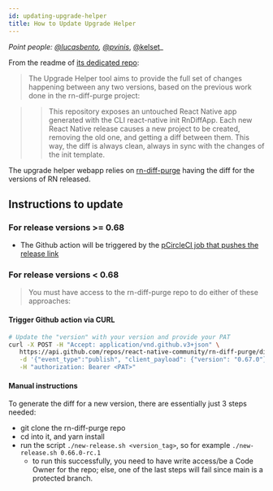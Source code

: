 ```yaml
---
id: updating-upgrade-helper
title: How to Update Upgrade Helper
---
```


_Point people: [@lucasbento](https://github.com/lucasbento), [@pvinis](https://github.com/pvinis)_, [@kelset](https://github.com/kelset)\_

From the readme of [its dedicated repo](https://github.com/react-native-community/upgrade-helper#-how-it-works):

> The Upgrade Helper tool aims to provide the full set of changes happening between any two versions, based on the previous work done in the rn-diff-purge project:

> > This repository exposes an untouched React Native app generated with the CLI react-native init RnDiffApp. Each new React Native release causes a new project to be created, removing the old one, and getting a diff between them. This way, the diff is always clean, always in sync with the changes of the init template.

The upgrade helper webapp relies on [rn-diff-purge](https://github.com/react-native-community/rn-diff-purge) having the diff for the versions of RN released.

## Instructions to update

### For release versions >= 0.68

- The Github action will be triggered by the [pCircleCI job that pushes the release link](https://github.com/facebook/react-native/blob/main/.circleci/config.yml#L822)

### For release versions < 0.68

> You must have access to the rn-diff-purge repo to do either of these approaches:

#### Trigger Github action via CURL

```bash
# Update the "version" with your version and provide your PAT
curl -X POST -H "Accept: application/vnd.github.v3+json" \
   https://api.github.com/repos/react-native-community/rn-diff-purge/dispatches \
   -d '{"event_type":"publish", "client_payload": {"version": "0.67.0"}}' \
   -H "authorization: Bearer <PAT>"
```

#### Manual instructions

To generate the diff for a new version, there are essentially just 3 steps needed:

- git clone the rn-diff-purge repo
- cd into it, and yarn install
- run the script `./new-release.sh <version_tag>`, so for example `./new-release.sh 0.66.0-rc.1`
  - to run this successfully, you need to have write access/be a Code Owner for the repo; else, one of the last steps will fail since main is a protected branch.
